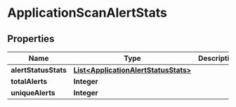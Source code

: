 

# ApplicationScanAlertStats


## Properties

Name | Type | Description | Notes
------------ | ------------- | ------------- | -------------
**alertStatusStats** | [**List&lt;ApplicationAlertStatusStats&gt;**](ApplicationAlertStatusStats.md) |  |  [optional]
**totalAlerts** | **Integer** |  |  [optional]
**uniqueAlerts** | **Integer** |  |  [optional]



